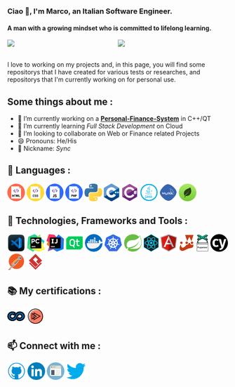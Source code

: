 ### Ciao 👋, I'm Marco, an Italian Software Engineer.
#### A man with a growing mindset who is committed to lifelong learning.

<img align="left" width="50%" src="https://github-readme-stats.vercel.app/api?username=syncoGitHub&show_icons=true&theme=radical" />
<img align="left" width="42%"  src="https://github-readme-stats.vercel.app/api/top-langs/?username=syncoGitHub&layout=compact" /> 
<br clear="left"><br>


I love to working on my projects and, in this page, you will find some repositorys that I have created for various tests or researches, and repositorys that I'm currently working on for personal use.

## Some things about me :

- 🔭 I’m currently working on a **[Personal-Finance-System](https://github.com/syncoGitHub/PersonalFinanceSystem)** in C++/QT 
- 🌱 I’m currently learning *Full Stack Development* on Cloud
- 👯 I’m looking to collaborate on Web or Finance related Projects 
- 😄 Pronouns: He/His 
- 🌟 Nickname: *Sync*

## 📝 Languages :
<p align="left"> 
     <img src="imgs/html.png" title="HTML" alt="html" height='40'>
     <img src="imgs/css.png" title="CSS" alt="css" height='40'>
     <img src="imgs/js.png" title="JavaScript" alt="js" height='40'>
     <img src="imgs/php.png" title="PHP" alt="PHP" height='40'>
     <img src="imgs/python.png" title="Python" alt="python" height='40'>
     <img src="imgs/c++.png" title="C++" alt="c++" height='40'>
     <img src="imgs/csharp.png" title="C#" alt="c#" height='40'>
     <img src="imgs/java.png" title="Java" alt="java" height='40'>
     <img src="imgs/mysql.png" title="MySQL" alt="mysql" height='40'>
     <img src="imgs/mongodb.png" title="MongoDB" alt="mongodb" height='40'>
</p>

## 🚀 Technologies, Frameworks and Tools :
<p align="left"> 
     <img src="imgs/vscode.png" title="VSCode" alt="vscode" height='40'>
     <img src="imgs/pycharm.png" title="PyCharm" alt="pycharm" height='40'>     
     <img src="imgs/intellij.png" title="IntelliJ" alt="intellij" height='40'>
     <img src="imgs/qt.png" title="Qt Creator" alt="qt" height='40'>
     <img src="imgs/docker.png" title="Docker" alt="docker" height='40'>
     <img src="imgs/kubernetes.png" title="Kubernetes" alt="kubernetes" height='40'>
     <img src="imgs/spring.png" title="Spring" alt="spring" height='40'>
     <img src="imgs/react.png" title="React" alt="react" height='40'>
     <img src="imgs/angular.png" title="Angular" alt="angular" height='40'>
     <img src="imgs/jest-logo.png" title="Jest" alt="jest" height='40'>
     <img src="imgs/puppeteer.png" title="Puppetter" alt="puppetter" height='40'>
     <img src="imgs/cypress.png" title="Cypress" alt="cypress" height='40'>
     <img src="imgs/postman.png" title="Postman" alt="postman" height='40'>
     <img src="imgs/visualparadigma.png" title="Visual Paradigma" alt="visualparadigma" height='40'>

</p>

<div>
     <h2>📚 My certifications : </h2>
     <p align="left">
          <a href="https://www.coursera.org/user/88412174b050f96c81c843fad6dbd3b1"> <img src="imgs/coursera.png" title="Coursera" alt="coursera" height='40'></a> 
          <a href=https://app.pluralsight.com/profile/marco-nardi><img src="imgs/pluralsight.png" title="Pluralsight" alt="pluralsight" height='40'></a>
     </p>
</div>
<div>
     <h2>📫 Connect with me : </h2>
     <p align="left">
          <a href="https://github.com/syncoGitHub"><img src='imgs/github.png' title="GitHub" alt='github' height='40'></a>
          <a href="https://www.linkedin.com/in/nardisync/?locale=en_US"> <img src='imgs/linkedin.png' title="LinkedIn" alt='linkedin' height='40'></a>
          <a href="https://syncogithub.github.io/"><img src='imgs/webpage.png' title="My Personal Website" alt='website' height='40'></a>
          <a href="https://twitter.com/@nardisync"> <img src='imgs/twitter.png' title="Twitter" alt='twitter' height='40'></a>
     </p>
</div>






  
